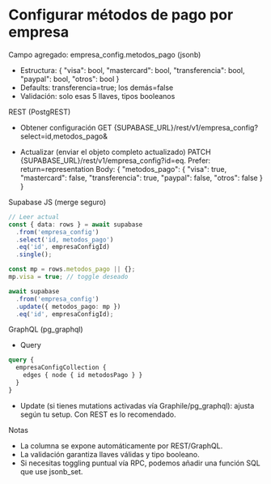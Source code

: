 # Configurar métodos de pago por empresa

Campo agregado: empresa_config.metodos_pago (jsonb)
- Estructura: { "visa": bool, "mastercard": bool, "transferencia": bool, "paypal": bool, "otros": bool }
- Defaults: transferencia=true; los demás=false
- Validación: solo esas 5 llaves, tipos booleanos

REST (PostgREST)
- Obtener configuración
  GET {SUPABASE_URL}/rest/v1/empresa_config?select=id,metodos_pago&<filtro de empresa>

- Actualizar (enviar el objeto completo actualizado)
  PATCH {SUPABASE_URL}/rest/v1/empresa_config?id=eq.<id>
  Prefer: return=representation
  Body:
  {
    "metodos_pago": {
      "visa": true,
      "mastercard": false,
      "transferencia": true,
      "paypal": false,
      "otros": false
    }
  }

Supabase JS (merge seguro)
```ts
// Leer actual
const { data: rows } = await supabase
  .from('empresa_config')
  .select('id, metodos_pago')
  .eq('id', empresaConfigId)
  .single();

const mp = rows.metodos_pago || {};
mp.visa = true; // toggle deseado

await supabase
  .from('empresa_config')
  .update({ metodos_pago: mp })
  .eq('id', empresaConfigId);
```

GraphQL (pg_graphql)
- Query
```graphql
query {
  empresaConfigCollection {
    edges { node { id metodosPago } }
  }
}
```
- Update (si tienes mutations activadas vía Graphile/pg_graphql): ajusta según tu setup. Con REST es lo recomendado.

Notas
- La columna se expone automáticamente por REST/GraphQL.
- La validación garantiza llaves válidas y tipo booleano.
- Si necesitas toggling puntual vía RPC, podemos añadir una función SQL que use jsonb_set.
